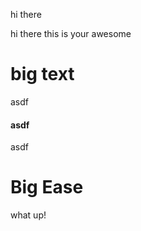 hi there

hi there this is your awesome&#x20;



# big text

asdf

#### asdf

asdf

# Big Ease

what up!